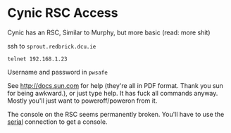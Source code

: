 # Cynic RSC Access
Cynic has an RSC, Similar to Murphy, but more basic (read: more shit)

ssh to `sprout.redbrick.dcu.ie`

```
telnet 192.168.1.23
```

Username and password in `pwsafe`

See http://docs.sun.com for help (they're all in PDF format. Thank you sun for
being awkward.), or just type help. It has fuck all commands anyway. Mostly
you'll just want to poweroff/poweron from it.

The console on the RSC seems permanently broken. You'll have to use the
[serial](sprout-serial) connection to get a console.
